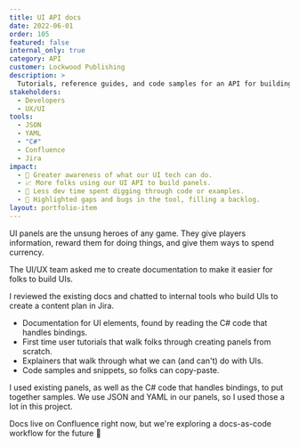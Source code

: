 ```yaml
---
title: UI API docs
date: 2022-06-01
order: 105
featured: false
internal_only: true
category: API
customer: Lockwood Publishing
description: >
  Tutorials, reference guides, and code samples for an API for building UI panels.
stakeholders:
  - Developers
  - UX/UI
tools:
  - JSON
  - YAML
  - "C#"
  - Confluence
  - Jira
impact:
  - 💪 Greater awareness of what our UI tech can do.
  - 📈 More folks using our UI API to build panels.
  - 🧘 Less dev time spent digging through code or examples.
  - 🐛 Highlighted gaps and bugs in the tool, filling a backlog.
layout: portfolio-item
---
```

UI panels are the unsung heroes of any game. They give players information, reward them for doing things, and give them ways to spend currency.

The UI/UX team asked me to create documentation to make it easier for folks to build UIs.

I reviewed the existing docs and chatted to internal tools who build UIs to create a content plan in Jira.

* Documentation for UI elements, found by reading the C# code that handles bindings.
* First time user tutorials that walk folks through creating panels from scratch.
* Explainers that walk through what we can (and can't) do with UIs.
* Code samples and snippets, so folks can copy-paste.

I used existing panels, as well as the C# code that handles bindings, to put together samples. We use JSON and YAML in our panels, so I used those a lot in this project.

Docs live on Confluence right now, but we're exploring a docs-as-code workflow for the future 👀
